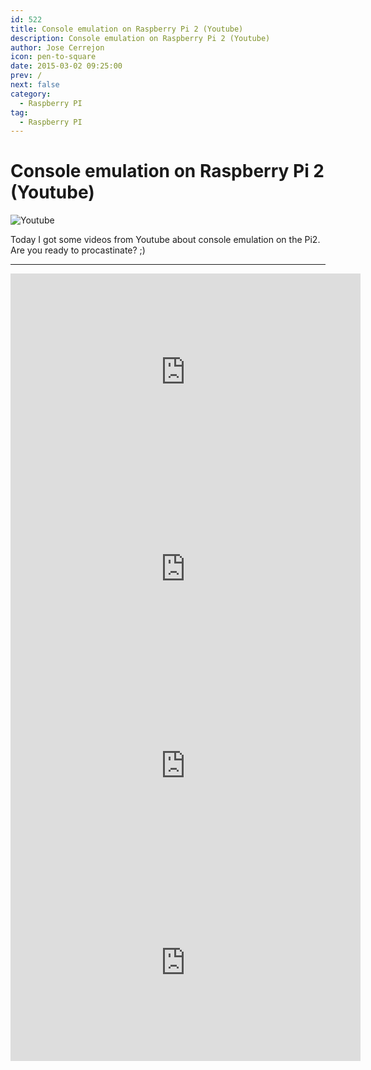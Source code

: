 ```yaml
---
id: 522
title: Console emulation on Raspberry Pi 2 (Youtube)
description: Console emulation on Raspberry Pi 2 (Youtube)
author: Jose Cerrejon
icon: pen-to-square
date: 2015-03-02 09:25:00
prev: /
next: false
category:
  - Raspberry PI
tag:
  - Raspberry PI
---
```


# Console emulation on Raspberry Pi 2 (Youtube)

![Youtube](/images/youtube.jpg)

Today I got some videos from Youtube about console emulation on the Pi2. Are you ready to procastinate? ;)

- - -
<iframe width="560" height="315" src="https://www.youtube.com/embed/MyeCQS7ITnU?rel=0" frameborder="0" allowfullscreen></iframe>

<iframe width="560" height="315" src="https://www.youtube.com/embed/Sx-MLyjVFjw?rel=0" frameborder="0" allowfullscreen></iframe>

<iframe width="560" height="315" src="https://www.youtube.com/embed/vX5D0JLZfpc?rel=0" frameborder="0" allowfullscreen></iframe>

<iframe width="560" height="315" src="https://www.youtube.com/embed/N3V6ndNzt40?rel=0" frameborder="0" allowfullscreen></iframe>